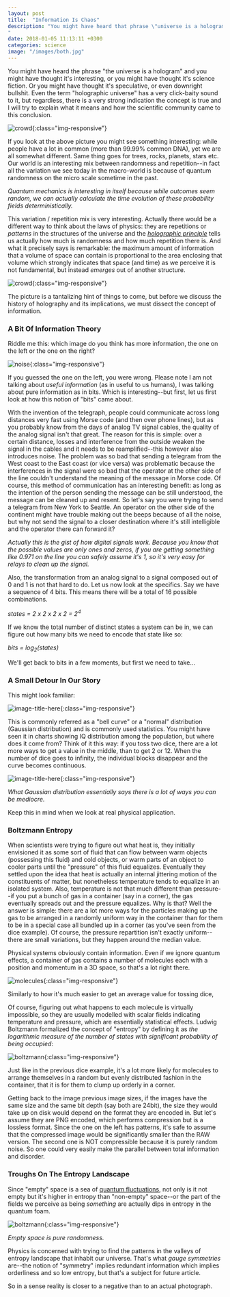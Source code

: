 ```yaml
---
layout: post
title:  "Information Is Chaos"
description: "You might have heard that phrase \"universe is a hologram\" and you might have thought it's interesting, you might have thought it's science fiction, you might have thought it's speculative or even downright bullshit. The term \"holographic universe\" has a very click-baity sound to it but regardless...
"
date: 2018-01-05 11:13:11 +0300
categories: science
image: "/images/both.jpg"
---
```

You might have heard the phrase "the universe is a hologram" and you might have thought it's interesting, or you might have thought it's science fiction. Or you might have thought it's speculative, or even downright bullshit. Even the term "holographic universe" has a very click-baity sound to it, but regardless, there is a very strong indication the concept is true and I will try to explain what it means and how the scientific community came to this conclusion.

![crowd](/images/crowd.jpg){:class="img-responsive"}

If you look at the above picture you might see something interesting: while people have a lot in common (more than 99.99% common DNA), yet we are all somewhat different. Same thing goes for trees, rocks, planets, stars etc. Our world is an interesting mix between randomness and repetition--in fact all the variation we see today in the macro-world is because of quantum randomness on the micro scale sometime in the past.

*Quantum mechanics is interesting in itself because while outcomes seem random, we can actually calculate the time evolution of these probability fields deterministically.*

This variation / repetition mix is very interesting. Actually there would be a different way to think about the laws of physics: they are repetitions or *patterns* in the structures of the universe and the *[holographic principle](https://en.wikipedia.org/wiki/Holographic_principle)* tells us actually how much is randomness and how much repetition there is. And what it precisely says is remarkable: the maximum amount of information that a volume of space can contain is proportional to the area enclosing that volume which strongly indicates that space (and time) as we perceive it is not fundamental, but instead *emerges* out of another structure.

![crowd](/images/img.png){:class="img-responsive"}

The picture is a tantalizing hint of things to come, but before we discuss the history of holography and its implications, we must dissect the concept of information.

### A Bit Of Information Theory
Riddle me this: which image do you think has more information, the one on the left or the one on the right?

![noise](/images/both.jpg){:class="img-responsive"}

If you guessed the one on the left, you were wrong. Please note I am not talking about *useful information* (as in useful to us humans), I was talking about pure information as in bits. Which is interesting--but first, let us first look at how this notion of "bits" came about.

With the invention of the telegraph, people could communicate across long distances very fast using Morse code (and then over phone lines), but as you probably know from the days of analog TV signal cables, the quality of the analog signal isn't that great. The reason for this is simple: over a certain distance, losses and interference from the outside weaken the signal in the cables and it needs to be reamplified--this however also introduces noise. The problem was so bad that sending a telegram from the West coast to the East coast (or vice versa) was problematic because the interferences in the signal were so bad that the operator at the other side of the line couldn't understand the meaning of the message in Morse code. Of course, this method of communication has an interesting benefit: as long as the intention of the person sending the message can be still understood, the message can be cleaned up and resent. So let's say you were trying to send a telegram from New York to Seattle. An operator on the other side of the continent might have trouble making out the beeps because of all the noise, but why not send the signal to a closer destination where it's still intelligible and the operator there can forward it?

*Actually this is the gist of how digital signals work. Because you know that the possible values are only ones and zeros, if you are getting something like 0.971 on the line you can safely assume it's 1, so it's very easy for relays to clean up the signal.*

Also, the transformation from an analog signal to a signal composed out of 0 and 1 is not that hard to do. Let us now look at the specifics. Say we have a sequence of 4 bits. This means there will be a total of 16 possible combinations.

*states = 2 x 2 x 2 x 2 = 2<sup>4</sup>*

If we know the total number of distinct states a system can be in, we can figure out how many bits we need to encode that state like so:

*bits = log<sub>2</sub>(states)*

We'll get back to bits in a few moments, but first we need to take...

### A Small Detour In Our Story
This might look familiar:

![image-title-here](/images/normal_distribution.png){:class="img-responsive"}

This is commonly referred as a "bell curve" or a "normal" distribution (Gaussian distribution) and is commonly used statistics. You might have seen it in charts showing IQ distribution among the population, but where does it come from? Think of it this way: if you toss two dice, there are a lot more ways to get a value in the middle, than to get 2 or 12. When the number of dice goes to infinity, the individual blocks disappear and the curve becomes continuous.

![image-title-here](/images/probab3.jpg){:class="img-responsive"}

*What Gaussian distribution essentially says there is a lot of ways you can be mediocre.*

Keep this in mind when we look at real physical application.

### Boltzmann Entropy
When scientists were trying to figure out what heat is, they initially envisioned it as some sort of fluid that can flow between warm objects (possessing this fluid) and cold objects, or warm parts of an object to cooler parts until the "pressure" of this fluid equalizes. Eventually they settled upon the idea that heat is actually an internal jittering motion of the constituents of matter, but nonetheless temperature tends to equalize in an isolated system. Also, temperature is not that much different than pressure--if you put a bunch of gas in a container (say in a corner), the gas eventually spreads out and the pressure equalizes. Why is that? Well the answer is simple: there are a lot more ways for the particles making up the gas to be arranged in a randomly uniform way in the container than for them to be in a special case all bundled up in a corner (as you've seen from the dice example). Of course, the pressure repartition isn't exactly uniform--there are small variations, but they happen around the median value.

Physical systems obviously contain information. Even if we ignore quantum effects, a container of gas contains a number of molecules each with a position and momentum in a 3D space, so that's a lot right there.

![molecules](/images/molecules.png){:class="img-responsive"}

Similarly to how it's much easier to get an average value for tossing dice,

Of course, figuring out what happens to each molecule is virtually impossible, so they are usually modelled with scalar fields indicating temperature and pressure, which are essentially statistical effects. Ludwig Boltzmann formalized the concept of "entropy" by defining it as *the logarithmic measure of the number of states with significant probability of being occupied*:

![boltzmann](/images/boltzmann.svg){:class="img-responsive"}

Just like in the previous dice example, it's a lot more likely for molecules to arrange themselves in a random but evenly distributed fashion in the container, that it is for them to clump up orderly in a corner.

Getting back to the image previous image sizes, if the images have the same size and the same bit depth (say both are 24bit), the size they would take up on disk would depend on the format they are encoded in. But let's assume they are PNG encoded, which performs compression but is a lossless format. Since the one on the left has patterns, it's safe to assume that the compressed image would be significantly smaller than the RAW version. The second one is NOT compressible because it is purely random noise. So one could very easily make the parallel between total information and disorder.

### Troughs On The Entropy Landscape
Since "empty" space is a sea of [quantum fluctuations](https://en.wikipedia.org/wiki/Quantum_foam), not only is it not empty but it's higher in entropy than "non-empty" space--or the part of the fields we perceive as being *something* are actually dips in entropy in the quantum foam.

![boltzmann](/images/random.jpg){:class="img-responsive"}

*Empty space is pure randomness.*

Physics is concerned with trying to find the patterns in the valleys of entropy landscape that inhabit our universe. That's what *gauge symmetries* are--the notion of "symmetry" implies redundant information which implies orderliness and so low entropy, but that's a subject for future article.

So in a sense reality is closer to a negative than to an actual photograph.
